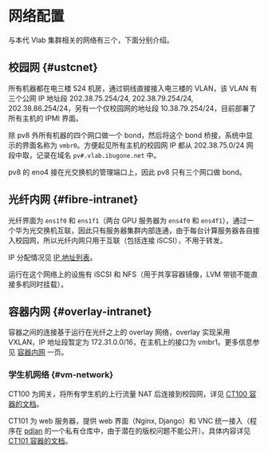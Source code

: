 # 网络配置

与本代 Vlab 集群相关的网络有三个，下面分别介绍。

## 校园网 {#ustcnet}

所有机器都在电三楼 524 机房，通过铜线直接接入电三楼的 VLAN，该 VLAN 有三个公网 IP 地址段 202.38.75.254/24, 202.38.79.254/24, 202.38.86.254/24，另有一个仅校园网的地址段 10.38.79.254/24，目前部署了所有主机的 IPMI 界面。

除 pv8 外所有机器的四个网口做一个 bond，然后将这个 bond 桥接，系统中显示的界面名称为 `vmbr0`。方便起见所有主机的校园网 IP 都从 202.38.75.0/24 网段中取，记录在域名 `pv#.vlab.ibugone.net` 中。

pv8 的 eno4 接在光交换机的管理端口上，因此 pv8 只有三个网口做 bond。

## 光纤内网 {#fibre-intranet}

光纤界面为 `ens1f0` 和 `ens1f1`（两台 GPU 服务器为 `ens4f0` 和 `ens4f1`），通过一个华为光交换机互联，因此只有服务器集群内部连通，由于每台计算服务器各自接入校园网，所以光纤内网只用于互联（包括连接 iSCSI），不用于转发。

IP 分配情况见 [IP 地址列表](ips.md)。

运行在这个网络上的设施有 iSCSI 和 NFS（用于共享容器镜像，LVM 带锁不能直接多机同时挂载）。

## 容器内网 {#overlay-intranet}

容器之间的连接基于运行在光纤之上的 overlay 网络，overlay 实现采用 VXLAN，IP 地址段暂定为 172.31.0.0/16，在主机上的接口为 vmbr1。更多信息参见 [容器内网](intranet.md) 一页。

### 学生机网络 {#vm-network}

CT100 为网关，将所有学生机的上行流量 NAT 后连接到校园网，详见 [CT100 容器的文档](../servers/ct100.md)。

CT101 为 web 服务器，提供 web 界面（Nginx, Django）和 VNC 统一接入（程序在 [pdlan](https://github.com/pdlan) 的一个私有仓库中，由于潜在的版权问题不能公开）。具体内容详见 [CT101 容器的文档](../servers/ct101.md)。

